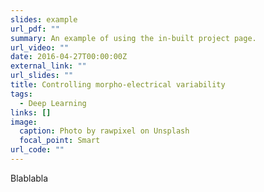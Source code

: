 ```yaml
---
slides: example
url_pdf: ""
summary: An example of using the in-built project page.
url_video: ""
date: 2016-04-27T00:00:00Z
external_link: ""
url_slides: ""
title: Controlling morpho-electrical variability
tags:
  - Deep Learning
links: []
image:
  caption: Photo by rawpixel on Unsplash
  focal_point: Smart
url_code: ""
---
```

Blablabla